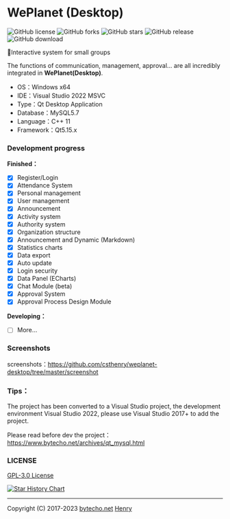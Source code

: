 # WePlanet (Desktop)

![GitHub license](https://img.shields.io/github/license/CSTHenry/MagicLitePlanet?style=flat-square)
![GitHub forks](https://img.shields.io/github/forks/CSTHenry/MagicLitePlanet?style=flat-square)
![GitHub stars](https://img.shields.io/github/stars/CSTHenry/MagicLitePlanet?style=flat-square)
![GitHub release](https://img.shields.io/github/v/release/CSTHenry/MagicLitePlanet?include_prereleases&style=flat-square)
![GitHub download](https://img.shields.io/github/downloads/CSTHenry/MagicLitePlanet/total?style=flat-square)

🚀Interactive system for small groups

  The functions of communication, management, approval... are all incredibly integrated in **WePlanet(Desktop)**.

- OS：Windows x64
- IDE：Visual Studio 2022 MSVC
- Type：Qt Desktop Application
- Database：MySQL5.7
- Language：C++ 11
- Framework：Qt5.15.x

### Development progress

**Finished：**

* [x] Register/Login
* [x] Attendance System
* [x] Personal management
* [x] User management
* [x] Announcement
* [x] Activity system
* [x] Authority system
* [x] Organization structure
* [x] Announcement and Dynamic (Markdown)
* [x] Statistics charts
* [x] Data export
* [x] Auto update
* [x] Login security
* [x] Data Panel (ECharts)
* [x] Chat Module (beta)
* [x] Approval System
* [x] Approval Process Design Module

**Developing：**

* [ ] More...

### Screenshots

screenshots：https://github.com/csthenry/weplanet-desktop/tree/master/screenshot

### Tips：

The project has been converted to a Visual Studio project, the development environment Visual Studio 2022, please use Visual Studio 2017+ to add the project.

Please read before dev the project：https://www.bytecho.net/archives/qt_mysql.html

### LICENSE

[GPL-3.0 License](https://github.com/csthenry/MagicLitePlanet/blob/master/LICENSE)

[![Star History Chart](https://api.star-history.com/svg?repos=csthenry/MagicLitePlanet&type=Date)](https://star-history.com/#csthenry/MagicLitePlanet&Date)

---

Copyright (C) 2017-2023 [bytecho.net](https://www.bytecho.net/) [Henry](https://www.bytecho.net/about.html) 
